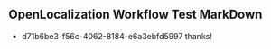## OpenLocalization Workflow Test MarkDown
* d71b6be3-f56c-4062-8184-e6a3ebfd5997 thanks!

<!--HONumber=Aug16_HO5-->


